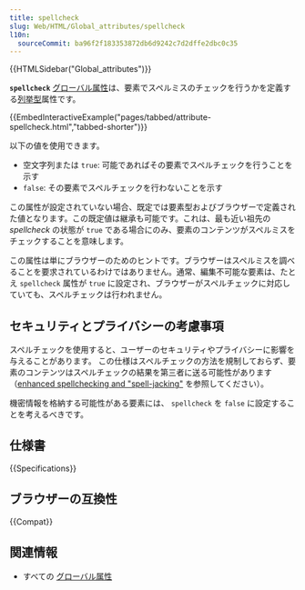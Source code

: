 ```yaml
---
title: spellcheck
slug: Web/HTML/Global_attributes/spellcheck
l10n:
  sourceCommit: ba96f2f183353872db6d9242c7d2dffe2dbc0c35
---
```


{{HTMLSidebar("Global_attributes")}}

**`spellcheck`** [グローバル属性](/ja/docs/Web/HTML/Global_attributes)は、要素でスペルミスのチェックを行うかを定義する[列挙型](/ja/docs/Glossary/Enumerated)属性です。

{{EmbedInteractiveExample("pages/tabbed/attribute-spellcheck.html","tabbed-shorter")}}

以下の値を使用できます。

- 空文字列または `true`: 可能であればその要素でスペルチェックを行うことを示す
- `false`: その要素でスペルチェックを行わないことを示す

この属性が設定されていない場合、既定では要素型およびブラウザーで定義された値となります。この既定値は継承も可能です。これは、最も近い祖先の _spellcheck_ の状態が `true` である場合にのみ、要素のコンテンツがスペルミスをチェックすることを意味します。

この属性は単にブラウザーのためのヒントです。ブラウザーはスペルミスを調べることを要求されているわけではありません。通常、編集不可能な要素は、たとえ `spellcheck` 属性が `true` に設定され、ブラウザーがスペルチェックに対応していても、スペルチェックは行われません。

## セキュリティとプライバシーの考慮事項

スペルチェックを使用すると、ユーザーのセキュリティやプライバシーに影響を与えることがあります。
この仕様はスペルチェックの方法を規制しておらず、要素のコンテンツはスペルチェックの結果を第三者に送る可能性があります（[enhanced spellchecking and "spell-jacking"](https://www.otto-js.com/news/article/chrome-and-edge-enhanced-spellcheck-features-expose-pii-even-your-passwords) を参照してください）。

機密情報を格納する可能性がある要素には、 `spellcheck` を `false` に設定することを考えるべきです。

## 仕様書

{{Specifications}}

## ブラウザーの互換性

{{Compat}}

## 関連情報

- すべての [グローバル属性](/ja/docs/Web/HTML/Global_attributes)
